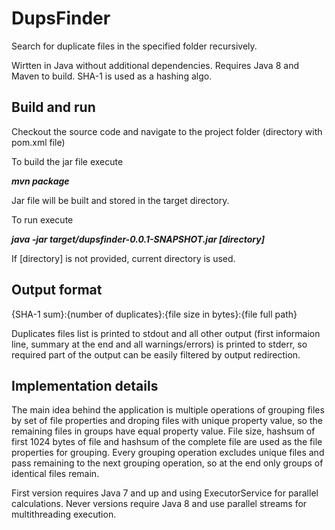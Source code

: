 DupsFinder
==========

Search for duplicate files in the specified folder recursively.

Wirtten in Java without additional dependencies. Requires Java 8 and Maven to build. SHA-1 is used as a hashing algo.

Build and run
-------------

Checkout the source code and navigate to the project folder (directory with pom.xml file)

To build the jar file execute

***mvn package***

Jar file will be built and stored in the target directory.

To run execute

***java -jar target/dupsfinder-0.0.1-SNAPSHOT.jar [directory]***

If [directory] is not provided, current directory is used.

Output format
-------------

{SHA-1 sum}:{number of duplicates}:{file size in bytes}:{file full path}

Duplicates files list is printed to stdout and all other output (first informaion line, summary at the end and all warnings/errors) is printed to stderr, so required part of the output can be easily filtered by output redirection.

Implementation details
----------------------

The main idea behind the application is multiple operations of grouping files by set of file properties and droping files with unique property value, so the remaining files in groups have equal property value. File size, hashsum of first 1024 bytes of file and hashsum of the complete file are used as the file properties for grouping. Every grouping operation excludes unique files and pass remaining to the next grouping operation, so at the end only groups of identical files remain.

First version requires Java 7 and up and using ExecutorService for parallel calculations. Never versions require Java 8 and use parallel streams for multithreading execution.
